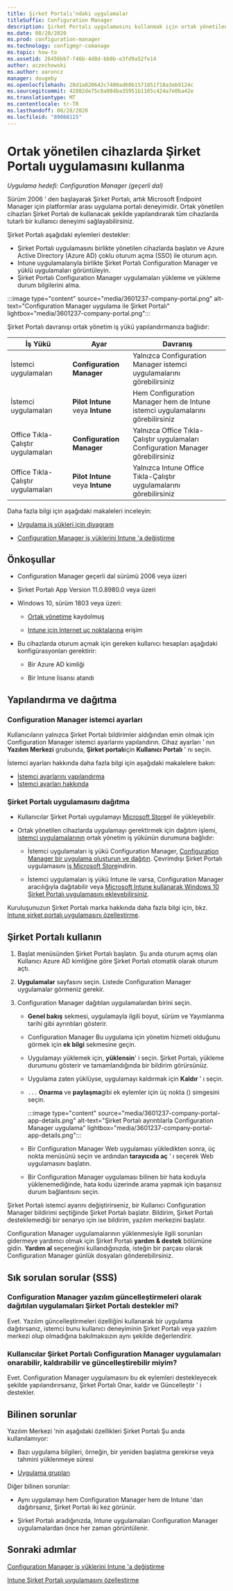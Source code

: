 ```yaml
---
title: Şirket Portalı’ndaki uygulamalar
titleSuffix: Configuration Manager
description: Şirket Portalı uygulamasını kullanmak için ortak yönetilen cihazlar için tutarlı bir kullanıcı deneyimi sağlayın.
ms.date: 08/20/2020
ms.prod: configuration-manager
ms.technology: configmgr-comanage
ms.topic: how-to
ms.assetid: 26456bb7-f46b-4d8d-bb0b-e3fd9a52fe14
author: aczechowski
ms.author: aaroncz
manager: dougeby
ms.openlocfilehash: 28d1a820642c7400ad60b1571851f18a3eb9124c
ms.sourcegitcommit: 42882de75c8a984ba35951b1165c424a7e0ba42e
ms.translationtype: MT
ms.contentlocale: tr-TR
ms.lasthandoff: 08/28/2020
ms.locfileid: "89068115"
---
```

# <a name="use-the-company-portal-app-on-co-managed-devices"></a>Ortak yönetilen cihazlarda Şirket Portalı uygulamasını kullanma

*Uygulama hedefi: Configuration Manager (geçerli dal)*

<!--CMADO-3601237,INADO-4297660-->

Sürüm 2006 ' den başlayarak Şirket Portalı, artık Microsoft Endpoint Manager için platformlar arası uygulama portalı deneyimidir. Ortak yönetilen cihazları Şirket Portalı de kullanacak şekilde yapılandırarak tüm cihazlarda tutarlı bir kullanıcı deneyimi sağlayabilirsiniz.

Şirket Portalı aşağıdaki eylemleri destekler:

- Şirket Portalı uygulamasını birlikte yönetilen cihazlarda başlatın ve Azure Active Directory (Azure AD) çoklu oturum açma (SSO) ile oturum açın.
- Intune uygulamalarıyla birlikte Şirket Portalı Configuration Manager ve yüklü uygulamaları görüntüleyin.
- Şirket Portalı Configuration Manager uygulamaları yükleme ve yükleme durum bilgilerini alma.

:::image type="content" source="media/3601237-company-portal.png" alt-text="Configuration Manager uygulama ile Şirket Portalı" lightbox="media/3601237-company-portal.png":::

Şirket Portalı davranışı ortak yönetim iş yükü yapılandırmanıza bağlıdır:

| İş Yükü | Ayar | Davranış |
|----------|---------|----------|
| İstemci uygulamaları | **Configuration Manager** | Yalnızca Configuration Manager istemci uygulamalarını görebilirsiniz |
| İstemci uygulamaları | **Pilot Intune** veya **Intune** | Hem Configuration Manager hem de Intune istemci uygulamalarını görebilirsiniz |
| Office Tıkla-Çalıştır uygulamaları | **Configuration Manager** | Yalnızca Office Tıkla-Çalıştır uygulamaları Configuration Manager görebilirsiniz |
| Office Tıkla-Çalıştır uygulamaları | **Pilot Intune** veya **Intune** | Yalnızca Intune Office Tıkla-Çalıştır uygulamalarını görebilirsiniz |

Daha fazla bilgi için aşağıdaki makaleleri inceleyin:

- [Uygulama iş yükleri için diyagram](workloads.md#diagram-for-app-workloads)

- [Configuration Manager iş yüklerini Intune 'a değiştirme](how-to-switch-workloads.md)

## <a name="prerequisites"></a>Önkoşullar

- Configuration Manager geçerli dal sürümü 2006 veya üzeri

- Şirket Portalı App Version 11.0.8980.0 veya üzeri

- Windows 10, sürüm 1803 veya üzeri:

  - [Ortak yönetime](how-to-enable.md) kaydolmuş

  - [Intune için Internet uç noktalarına](../../intune/fundamentals/intune-endpoints.md) erişim

- Bu cihazlarda oturum açmak için gereken kullanıcı hesapları aşağıdaki konfigürasyonları gerektirir:

  - Bir Azure AD kimliği

  - Bir Intune lisansı atandı

## <a name="configure-and-deploy"></a>Yapılandırma ve dağıtma

### <a name="configuration-manager-client-settings"></a>Configuration Manager istemci ayarları

Kullanıcıların yalnızca Şirket Portalı bildirimler aldığından emin olmak için Configuration Manager istemci ayarlarını yapılandırın. Cihaz ayarları ' nın **Yazılım Merkezi** grubunda, **Şirket portalı**için **Kullanıcı Portalı** ' nı seçin.

İstemci ayarları hakkında daha fazla bilgi için aşağıdaki makalelere bakın:

- [İstemci ayarlarını yapılandırma](../core/clients/deploy/configure-client-settings.md)
- [İstemci ayarları hakkında](../core/clients/deploy/about-client-settings.md#software-center)

### <a name="deploy-the-company-portal-app"></a>Şirket Portalı uygulamasını dağıtma

- Kullanıcılar Şirket Portalı uygulamayı [Microsoft Store](https://www.microsoft.com/p/company-portal/9wzdncrfj3pz?activetab=pivot:overviewtab)el ile yükleyebilir.

- Ortak yönetilen cihazlarda uygulamayı gerektirmek için dağıtım işlemi, [istemci uygulamalarının](workloads.md#client-apps) ortak yönetim iş yükünün durumuna bağlıdır:

  - İstemci uygulamaları iş yükü Configuration Manager, [Configuration Manager bir uygulama oluşturun ve dağıtın](../apps/get-started/create-and-deploy-an-application.md). Çevrimdışı Şirket Portalı uygulamasını [iş Microsoft Store](https://www.microsoft.com/business-store)indirin.

  - İstemci uygulamaları iş yükü Intune ile varsa, Configuration Manager aracılığıyla dağıtabilir veya [Microsoft Intune kullanarak Windows 10 Şirket Portalı uygulamasını ekleyebilirsiniz](../../intune/apps/store-apps-company-portal-app.md).

Kuruluşunuzun Şirket Portalı marka hakkında daha fazla bilgi için, bkz. [Intune şirket portalı uygulamasını özelleştirme](../../intune/apps/company-portal-app.md).

## <a name="use-the-company-portal"></a>Şirket Portalı kullanın

1. Başlat menüsünden Şirket Portalı başlatın. Şu anda oturum açmış olan Kullanıcı Azure AD kimliğine göre Şirket Portalı otomatik olarak oturum açtı.

1. **Uygulamalar** sayfasını seçin. Listede Configuration Manager uygulamalar görmeniz gerekir.

1. Configuration Manager dağıtılan uygulamalardan birini seçin.

    - **Genel bakış** sekmesi, uygulamayla ilgili boyut, sürüm ve Yayımlanma tarihi gibi ayrıntıları gösterir.

    - Configuration Manager Bu uygulama için yönetim hizmeti olduğunu görmek için **ek bilgi** sekmesine geçin.

    - Uygulamayı yüklemek için, **yüklensin**' i seçin. Şirket Portalı, yükleme durumunu gösterir ve tamamlandığında bir bildirim görürsünüz.

    - Uygulama zaten yüklüyse, uygulamayı kaldırmak için **Kaldır** ' ı seçin.

    - `...` **Onarma** ve **paylaşma**gibi ek eylemler için üç nokta () simgesini seçin.

        :::image type="content" source="media/3601237-company-portal-app-details.png" alt-text="Şirket Portalı ayrıntılarla Configuration Manager uygulama" lightbox="media/3601237-company-portal-app-details.png":::

    - Bir Configuration Manager Web uygulaması yükledikten sonra, üç nokta menüsünü seçin ve ardından **tarayıcıda aç** ' ı seçerek Web uygulamasını başlatın.

    - Bir Configuration Manager uygulaması bilinen bir hata koduyla yüklenemediğinde, hata kodu üzerinde arama yapmak için başarısız durum bağlantısını seçin.

Şirket Portalı istemci ayarını değiştirirseniz, bir Kullanıcı Configuration Manager bildirimi seçtiğinde Şirket Portalı başlatır. Bildirim, Şirket Portalı desteklemediği bir senaryo için ise bildirim, yazılım merkezini başlatır.

Configuration Manager uygulamalarının yüklenmesiyle ilgili sorunları gidermeye yardımcı olmak için Şirket Portalı **yardım & destek** bölümüne gidin. **Yardım al** seçeneğini kullandığınızda, isteğin bir parçası olarak Configuration Manager günlük dosyaları gönderebilirsiniz.

## <a name="frequently-asked-questions-faq"></a>Sık sorulan sorular (SSS)

### <a name="does-company-portal-support-applications-deployed-as-software-updates-from-configuration-manager"></a>Configuration Manager yazılım güncelleştirmeleri olarak dağıtılan uygulamaları Şirket Portalı destekler mi?

Evet. Yazılım güncelleştirmeleri özelliğini kullanarak bir uygulama dağıtırsanız, istemci bunu kullanıcı deneyiminin Şirket Portalı veya yazılım merkezi olup olmadığına bakılmaksızın aynı şekilde değerlendirir.

### <a name="can-users-repair-uninstall-and-update-configuration-manager-apps-in-company-portal"></a>Kullanıcılar Şirket Portalı Configuration Manager uygulamaları onarabilir, kaldırabilir ve güncelleştirebilir miyim?

Evet. Configuration Manager uygulamasını bu ek eylemleri destekleyecek şekilde yapılandırırsanız, Şirket Portalı Onar, kaldır ve Güncelleştir ' i destekler.

## <a name="known-issues"></a>Bilinen sorunlar

Yazılım Merkezi 'nin aşağıdaki özellikleri Şirket Portalı Şu anda kullanılamıyor:

- Bazı uygulama bilgileri, örneğin, bir yeniden başlatma gerekirse veya tahmini yüklenmeye süresi

- [Uygulama grupları](../apps/deploy-use/create-app-groups.md)

Diğer bilinen sorunlar:

- Aynı uygulamayı hem Configuration Manager hem de Intune 'dan dağıtırsanız, Şirket Portalı iki kez görünür.

- Şirket Portalı aradığınızda, Intune uygulamaları Configuration Manager uygulamalardan önce her zaman görüntülenir.

## <a name="next-steps"></a>Sonraki adımlar

[Configuration Manager iş yüklerini Intune 'a değiştirme](how-to-switch-workloads.md)

[Intune Şirket Portalı uygulamasını özelleştirme](../../intune/apps/company-portal-app.md)
